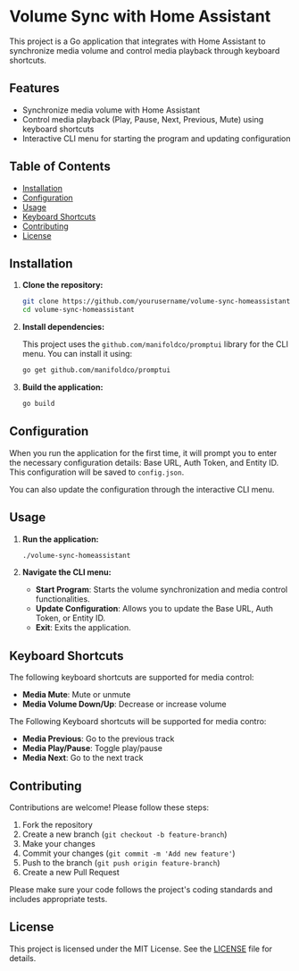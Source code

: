 # Volume Sync with Home Assistant

This project is a Go application that integrates with Home Assistant to synchronize media volume and control media playback through keyboard shortcuts.

## Features

- Synchronize media volume with Home Assistant
- Control media playback (Play, Pause, Next, Previous, Mute) using keyboard shortcuts
- Interactive CLI menu for starting the program and updating configuration

## Table of Contents

- [Installation](#installation)
- [Configuration](#configuration)
- [Usage](#usage)
- [Keyboard Shortcuts](#keyboard-shortcuts)
- [Contributing](#contributing)
- [License](#license)

## Installation

1. **Clone the repository:**

   ```sh
   git clone https://github.com/yourusername/volume-sync-homeassistant.git
   cd volume-sync-homeassistant
   ```

2. **Install dependencies:**

   This project uses the `github.com/manifoldco/promptui` library for the CLI menu. You can install it using:

   ```sh
   go get github.com/manifoldco/promptui
   ```

3. **Build the application:**

   ```sh
   go build
   ```

## Configuration

When you run the application for the first time, it will prompt you to enter the necessary configuration details: Base URL, Auth Token, and Entity ID. This configuration will be saved to `config.json`.

You can also update the configuration through the interactive CLI menu.

## Usage

1. **Run the application:**

   ```sh
   ./volume-sync-homeassistant
   ```

2. **Navigate the CLI menu:**

   - **Start Program**: Starts the volume synchronization and media control functionalities.
   - **Update Configuration**: Allows you to update the Base URL, Auth Token, or Entity ID.
   - **Exit**: Exits the application.

## Keyboard Shortcuts

The following keyboard shortcuts are supported for media control:

- **Media Mute**: Mute or unmute
- **Media Volume Down/Up**: Decrease or increase volume


The Following Keyboard shortcuts will be supported for media contro:
- **Media Previous**: Go to the previous track
- **Media Play/Pause**: Toggle play/pause
- **Media Next**: Go to the next track
## Contributing

Contributions are welcome! Please follow these steps:

1. Fork the repository
2. Create a new branch (`git checkout -b feature-branch`)
3. Make your changes
4. Commit your changes (`git commit -m 'Add new feature'`)
5. Push to the branch (`git push origin feature-branch`)
6. Create a new Pull Request

Please make sure your code follows the project's coding standards and includes appropriate tests.

## License

This project is licensed under the MIT License. See the [LICENSE](LICENSE) file for details.

